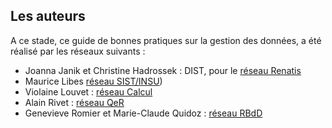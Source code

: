 


## Les auteurs

A ce stade, ce guide de bonnes pratiques sur la gestion des données, a été réalisé par les réseaux suivants :

* Joanna Janik et Christine Hadrossek : DIST, pour le [réseau Renatis](http://renatis.cnrs.fr/)
* Maurice Libes  [réseau SIST/INSU](http://sist.cnrs.fr))
* Violaine Louvet : [réseau Calcul](https://calcul.math.cnrs.fr/)
* Alain Rivet : [réseau QeR](http://qualite-en-recherche.cnrs.fr/)
* Genevieve Romier et Marie-Claude Quidoz : [réseau RBdD](http://rbdd.cnrs.fr/)
